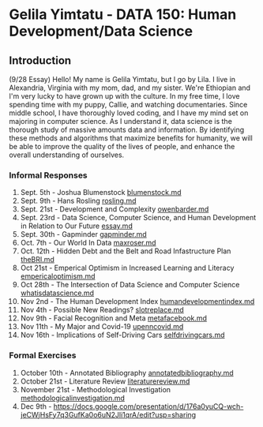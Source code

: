 # Gelila Yimtatu - DATA 150: Human Development/Data Science

## Introduction
(9/28 Essay)
 Hello! My name is Gelila Yimtatu, but I go by Lila. I live in Alexandria, Virginia with my mom, dad, and my sister. We're Ethiopian and I'm very lucky to have grown up with the culture. In my free time, I love spending time with my puppy, Callie, and watching documentaries. Since middle school, I have thoroughly loved coding, and I have my mind set on majoring in computer science.   As I understand it, data science is the thorough study of massive amounts data and information. By identifying these methods and algorithms that maximize benefits for humanity, we will be able to improve the quality of the lives of people, and enhance the overall understanding of ourselves.  
### Informal Responses

1. Sept. 5th - Joshua Blumenstock [blumenstock.md](blumenstock.md)
2. Sept. 9th - Hans Rosling [rosling.md](rosling.md)
4. Sept. 21st - Development and Complexity [owenbarder.md](owenbarder.md)
5. Sept. 23rd - Data Science, Computer Science, and Human Development in Relation to Our Future [essay.md](essay.md)
6. Sept. 30th - Gapminder [gapminder.md](gapminder)
7. Oct. 7th - Our World In Data [maxroser.md](maxroser.md)
8. Oct. 12th - Hidden Debt and the Belt and Road Infastructure Plan [theBRI.md](theBRI.md)
9. Oct 21st - Emperical Optimism in Increased Learning and Literacy [empericaloptimism.md](empericaloptimism.md)
10. Oct 28th - The Intersection of Data Science and Computer Science [whatisdatascience.md](whatisdatascience.md)
11. Nov 2nd - The Human Development Index [humandevelopmentindex.md](humandevelopmentindex.md)
12. Nov 4th - Possible New Readings? [slotreplace.md](slotreplace.md)
13. Nov 9th - Facial Recognition and Meta [metafacebook.md](metafacebook.md)
14. Nov 11th - My Major and Covid-19 [upenncovid.md](upenncovid.md)
15. Nov 16th - Implications of Self-Driving Cars [selfdrivingcars.md](selfdrivingcars.md)

### Formal Exercises

1. October 10th - Annotated Bibliography [annotatedbibliography.md](annotatedbibliography.md)
2. October 21st - Literature Review [literaturereview.md](literaturereview.md)
3. November 21st - Methodological Investigation [methodologicalinvestigation.md](methodologicalinvestigation.md)
4. Dec 9th - https://docs.google.com/presentation/d/176a0yuCQ-wch-jeCWjHsFy7q3GufKa0o6uN2Jli1qrA/edit?usp=sharing
